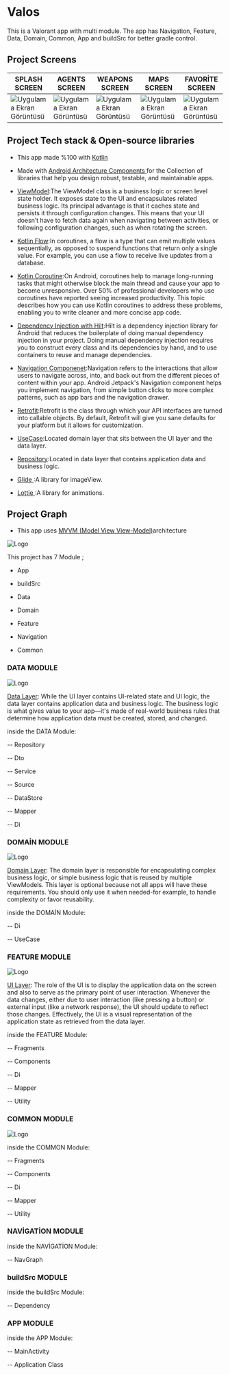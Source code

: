 # Valos

This is a Valorant app with multi module. The app has Navigation, Feature, Data, Domain, Common, App and buildSrc for better gradle control.

## Project Screens
SPLASH SCREEN |AGENTS SCREEN |  WEAPONS SCREEN |   MAPS SCREEN |    FAVORİTE SCREEN | 
--- | --- | --- | --- |  --- | 
![Uygulama Ekran Görüntüsü](https://i.hizliresim.com/pd8acte.png) |![Uygulama Ekran Görüntüsü](https://i.hizliresim.com/qt4obr3.png) |![Uygulama Ekran Görüntüsü](https://i.hizliresim.com/m7nhqa7.png)|![Uygulama Ekran Görüntüsü](https://i.hizliresim.com/g27mkn5.png)|![Uygulama Ekran Görüntüsü](https://i.hizliresim.com/dzwmq47.png)
## Project Tech stack & Open-source libraries

- This app made %100 with  [Kotlin](https://developer.android.com/kotlin)

- Made with [Android Architecture Components ](https://developer.android.com/topic/architecture)for the Collection of libraries that help you design robust, testable, and maintainable apps.

- [ViewModel](https://developer.android.com/topic/libraries/architecture/viewmodel):The ViewModel class is a business logic or screen level state holder. It exposes state to the UI and encapsulates related business logic. Its principal advantage is that it caches state and persists it through configuration changes. This means that your UI doesn’t have to fetch data again when navigating between activities, or following configuration changes, such as when rotating the screen.

- [Kotlin Flow](https://developer.android.com/kotlin/flow):In coroutines, a flow is a type that can emit multiple values sequentially, as opposed to suspend functions that return only a single value. For example, you can use a flow to receive live updates from a database.

- [Kotlin Coroutine](https://developer.android.com/kotlin/coroutines):On Android, coroutines help to manage long-running tasks that might otherwise block the main thread and cause your app to become unresponsive. Over 50% of professional developers who use coroutines have reported seeing increased productivity. This topic describes how you can use Kotlin coroutines to address these problems, enabling you to write cleaner and more concise app code.

- [Dependency Injection with Hilt](https://developer.android.com/training/dependency-injection/hilt-android):Hilt is a dependency injection library for Android that reduces the boilerplate of doing manual dependency injection in your project. Doing manual dependency injection requires you to construct every class and its dependencies by hand, and to use containers to reuse and manage dependencies.

- [Navigation Componenet](https://developer.android.com/guide/navigation):Navigation refers to the interactions that allow users to navigate across, into, and back out from the different pieces of content within your app. Android Jetpack's Navigation component helps you implement navigation, from simple button clicks to more complex patterns, such as app bars and the navigation drawer.

- [Retrofit](https://square.github.io/retrofit/):Retrofit is the class through which your API interfaces are turned into callable objects. By default, Retrofit will give you sane defaults for your platform but it allows for customization.

- [UseCase](https://developer.android.com/topic/architecture/domain-layer):Located domain layer that sits between the UI layer and the data layer.

- [Repository](https://developer.android.com/topic/architecture/data-layer):Located in data layer that contains application data and business logic.

- [Glide ](https://github.com/bumptech/glide):A library for imageView.

- [Lottie ](https://lottiefiles.com/):A library for animations.



 ## Project Graph

- This app uses [MVVM (Model View View-Model)](https://developer.android.com/topic/architecture#recommended-app-arch)architecture

                                   
![Logo](https://i.hizliresim.com/h8kd4u6.png)

This project has 7 Module ;

- App

- buildSrc

- Data

- Domain

- Feature

- Navigation

- Common

### DATA MODULE

![Logo](https://i.hizliresim.com/nwc3k8i.png)


  [Data Layer](https://developer.android.com/topic/architecture/data-layer): While the UI layer contains UI-related state and UI logic, the data layer contains application data and business logic. The business logic is what gives value to your app—it's made of real-world business rules that determine how application data must be created, stored, and changed.
  
  inside the DATA Module:
  
  -- Repository
  
  -- Dto
  
  -- Service
  
  -- Source
  
  -- DataStore
  
  -- Mapper
  
  -- Di
  
  ### DOMAİN MODULE
  
  ![Logo](https://i.hizliresim.com/2rjsrvu.png)
  
   [Domain Layer](https://developer.android.com/topic/architecture/data-layer): The domain layer is responsible for encapsulating complex business logic, or simple business logic that is reused by multiple ViewModels. This layer is optional because not all apps will have these requirements. You should only use it when needed-for example, to handle complexity or favor reusability. 
   
   inside the DOMAİN Module:
  
  -- Di
  
  -- UseCase
  
 
  
   ### FEATURE MODULE

  ![Logo](https://i.hizliresim.com/ot2jcbj.png)
   
  
  [UI Layer](https://developer.android.com/topic/architecture/ui-layer): The role of the UI is to display the application data on the screen and also to serve as the primary point of user interaction. Whenever the data changes, either due to user interaction (like pressing a button) or external input (like a network response), the UI should update to reflect those changes. Effectively, the UI is a visual representation of the application state as retrieved from the data layer.

   inside the FEATURE Module:
  
  -- Fragments
  
  -- Components
  
  -- Di
  
  -- Mapper
  
  -- Utility
  
  ### COMMON MODULE

  ![Logo]( https://i.hizliresim.com/9q5sq7q.png)
  
   inside the COMMON Module:
  
  -- Fragments
  
  -- Components
  
  -- Di
  
  -- Mapper
  
  -- Utility
  
  ### NAVİGATİON MODULE

  
   inside the NAVİGATİON Module:
  
  -- NavGraph
  
  ### buildSrc MODULE

  
   inside the buildSrc Module:
  
  -- Dependency
  
  ### APP MODULE

  
   inside the APP Module:
  
  -- MainActivity
  
  -- Application Class
  
  


 
 
